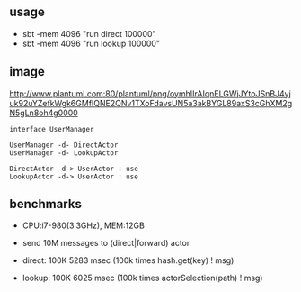 ## usage

*   sbt -mem 4096 "run direct 100000"
*   sbt -mem 4096 "run lookup 100000"

## image

http://www.plantuml.com:80/plantuml/png/oymhIIrAIqnELGWjJYtoJSnBJ4yjuk92uYZefkWgk6GMfIQNE2QNv1TXoFdavsUN5a3akBYGL89axS3cGhXM2gN5gLn8oh4g0000

```
interface UserManager

UserManager -d- DirectActor
UserManager -d- LookupActor

DirectActor -d-> UserActor : use
LookupActor -d-> UserActor : use
```

## benchmarks

* CPU:i7-980(3.3GHz), MEM:12GB
* send 10M messages to (direct|forward) actor

* direct: 100K 5283 msec (100k times hash.get(key) ! msg)
* lookup: 100K 6025 msec (100k times actorSelection(path) ! msg)
